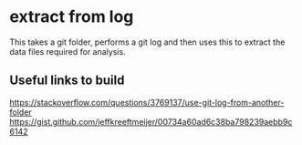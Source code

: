 # extract from log

This takes a git folder, performs a git log and then uses this to extract the data files required for analysis.

## Useful links to build

https://stackoverflow.com/questions/3769137/use-git-log-from-another-folder
https://gist.github.com/jeffkreeftmeijer/00734a60ad6c38ba798239aebb9c6142

